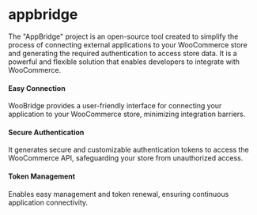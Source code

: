# appbridge

The "AppBridge" project is an open-source tool created to simplify the process of connecting external applications to your WooCommerce store and generating the required authentication to access store data. It is a powerful and flexible solution that enables developers to integrate with WooCommerce.

#### Easy Connection
WooBridge provides a user-friendly interface for connecting your application to your WooCommerce store, minimizing integration barriers.

#### Secure Authentication
It generates secure and customizable authentication tokens to access the WooCommerce API, safeguarding your store from unauthorized access.

#### Token Management
Enables easy management and token renewal, ensuring continuous application connectivity.
